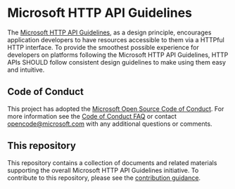 # Microsoft HTTP API Guidelines
The [Microsoft HTTP API Guidelines](Guidelines.md), as a design principle, encourages application developers to have resources accessible to them via a HTTPful HTTP interface. To provide the smoothest possible experience for developers on platforms following the Microsoft HTTP API Guidelines, HTTP APIs SHOULD follow consistent design guidelines to make using them easy and intuitive.

## Code of Conduct
This project has adopted the [Microsoft Open Source Code of Conduct](https://opensource.microsoft.com/codeofconduct/). For more information see the [Code of Conduct FAQ](https://opensource.microsoft.com/codeofconduct/faq/) or contact [opencode@microsoft.com](mailto:opencode@microsoft.com) with any additional questions or comments.

## This repository
This repository contains a collection of documents and related materials supporting the overall Microsoft HTTP API Guidelines initiative. To contribute to this repository, please see the [contribution guidance][contribution-guidance].

[contribution-guidance]: CONTRIBUTING.md
